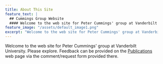 ```yaml
---
title: About This Site
feature_text: |
  ## Cummings Group Website
  #### Welcome to the web site for Peter Cummings' group at Vanderbilt University
feature_image: "/assets/default_image1.png"
excerpt: "Welcome to the web site for Peter Cummings' group at Vanderbilt University"
---
```


Welcome to the web site for Peter Cummings' group at Vanderbilt University. Please explore. Feedback can be provided on the [Publications](https://petercummings.org/Publications "Publications") web page via the comment/request form provided there. 
